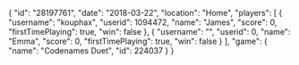 {
  "id": "28197761",
  "date": "2018-03-22",
  "location": "Home",
  "players": [
    {
      "username": "kouphax",
      "userid": 1094472,
      "name": "James",
      "score": 0,
      "firstTimePlaying": true,
      "win": false
    },
    {
      "username": "",
      "userid": 0,
      "name": "Emma",
      "score": 0,
      "firstTimePlaying": true,
      "win": false
    }
  ],
  "game": {
    "name": "Codenames Duet",
    "id": 224037
  }
}
